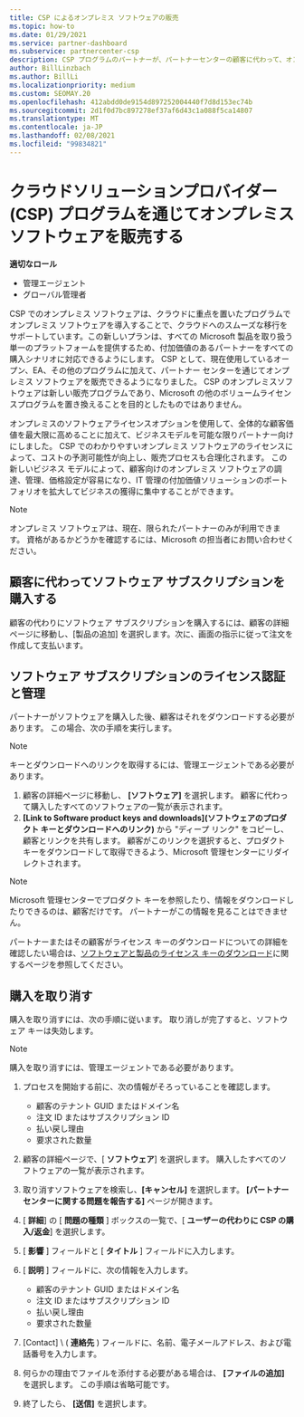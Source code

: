 ```yaml
---
title: CSP によるオンプレミス ソフトウェアの販売
ms.topic: how-to
ms.date: 01/29/2021
ms.service: partner-dashboard
ms.subservice: partnercenter-csp
description: CSP プログラムのパートナーが、パートナーセンターの顧客に代わって、オンプレミスのソフトウェアサブスクリプションを購入、管理、販売、キャンセルする方法について説明します。
author: BillLinzbach
ms.author: BillLi
ms.localizationpriority: medium
ms.custom: SEOMAY.20
ms.openlocfilehash: 412abdd0de9154d897252004440f7d8d153ec74b
ms.sourcegitcommit: 2d1f0d7bc897278ef37af6d43c1a088f5ca14807
ms.translationtype: MT
ms.contentlocale: ja-JP
ms.lasthandoff: 02/08/2021
ms.locfileid: "99834821"
---
```

# <a name="sell-on-premise-software-through-the-cloud-solution-provider-csp-program"></a>クラウドソリューションプロバイダー (CSP) プログラムを通じてオンプレミスソフトウェアを販売する

**適切なロール**

- 管理エージェント
- グローバル管理者

CSP でのオンプレミス ソフトウェアは、クラウドに重点を置いたプログラムでオンプレミス ソフトウェアを導入することで、クラウドへのスムーズな移行をサポートしています。この新しいプランは、すべての Microsoft 製品を取り扱う単一のプラットフォームを提供するため、付加価値のあるパートナーをすべての購入シナリオに対応できるようにします。 CSP として、現在使用しているオープン、EA、その他のプログラムに加えて、パートナー センターを通じてオンプレミス ソフトウェアを販売できるようになりました。 CSP のオンプレミスソフトウェアは新しい販売プログラムであり、Microsoft の他のボリュームライセンスプログラムを置き換えることを目的としたものではありません。 
 
オンプレミスのソフトウェアライセンスオプションを使用して、全体的な顧客価値を最大限に高めることに加えて、ビジネスモデルを可能な限りパートナー向けにしました。 CSP でのわかりやすいオンプレミス ソフトウェアのライセンスによって、コストの予測可能性が向上し、販売プロセスも合理化されます。 この新しいビジネス モデルによって、顧客向けのオンプレミス ソフトウェアの調達、管理、価格設定が容易になり、IT 管理の付加価値ソリューションのポートフォリオを拡大してビジネスの獲得に集中することができます。 

>[!NOTE]
>オンプレミス ソフトウェアは、現在、限られたパートナーのみが利用できます。 資格があるかどうかを確認するには、Microsoft の担当者にお問い合わせください。 


## <a name="buy-software-subscriptions-on-behalf-of-customers"></a>顧客に代わってソフトウェア サブスクリプションを購入する

顧客の代わりにソフトウェア サブスクリプションを購入するには、顧客の詳細ページに移動し、[製品の追加] を選択します。次に、画面の指示に従って注文を作成して支払います。

## <a name="activate-and-manage-software-subscriptions"></a>ソフトウェア サブスクリプションのライセンス認証と管理

パートナーがソフトウェアを購入した後、顧客はそれをダウンロードする必要があります。 この場合、次の手順を実行します。

>[!NOTE]
>キーとダウンロードへのリンクを取得するには、管理エージェントである必要があります。

1. 顧客の詳細ページに移動し、 **[ソフトウェア]** を選択します。 顧客に代わって購入したすべてのソフトウェアの一覧が表示されます。
2. **[Link to Software product keys and downloads]\(ソフトウェアのプロダクト キーとダウンロードへのリンク\)** から "ディープ リンク" をコピーし、顧客とリンクを共有します。 顧客がこのリンクを選択すると、プロダクト キーをダウンロードして取得できるよう、Microsoft 管理センターにリダイレクトされます。

>[!NOTE]
>Microsoft 管理センターでプロダクト キーを参照したり、情報をダウンロードしたりできるのは、顧客だけです。 パートナーがこの情報を見ることはできません。

パートナーまたはその顧客がライセンス キーのダウンロードについての詳細を確認したい場合は、[ソフトウェアと製品のライセンス キーのダウンロード](https://go.microsoft.com/fwlink/p/?linkid=2152525)に関するページを参照してください。

## <a name="cancel-a-purchase"></a>購入を取り消す

購入を取り消すには、次の手順に従います。 取り消しが完了すると、ソフトウェア キーは失効します。 

>[!NOTE]
>購入を取り消すには、管理エージェントである必要があります。 

1.  プロセスを開始する前に、次の情報がそろっていることを確認します。 
    - 顧客のテナント GUID またはドメイン名
    - 注文 ID またはサブスクリプション ID
    - 払い戻し理由
    - 要求された数量

2.  顧客の詳細ページで、[ **ソフトウェア**] を選択します。 購入したすべてのソフトウェアの一覧が表示されます。 

3.  取り消すソフトウェアを検索し、**[キャンセル]** を選択します。 **[パートナー センターに関する問題を報告する]** ページが開きます。 

4.  [ **詳細**] の [ **問題の種類** ] ボックスの一覧で、[ **ユーザーの代わりに CSP の購入/返金**] を選択します。

5.  [ **影響** ] フィールドと [ **タイトル** ] フィールドに入力します。 

6.  [ **説明** ] フィールドに、次の情報を入力します。 
    -   顧客のテナント GUID またはドメイン名
    -   注文 ID またはサブスクリプション ID
    -   払い戻し理由
    -   要求された数量

7.  [Contact] \ ( **連絡先** \) フィールドに、名前、電子メールアドレス、および電話番号を入力します。 

8.  何らかの理由でファイルを添付する必要がある場合は、 **[ファイルの追加]** を選択します。 この手順は省略可能です。 

9.  終了したら、 **[送信]** を選択します。
